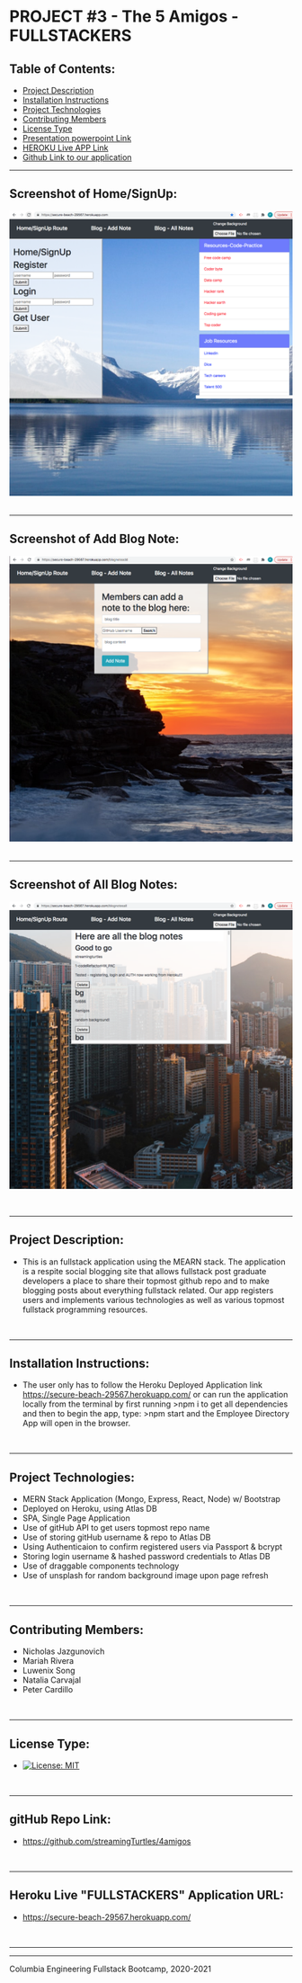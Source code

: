

# PROJECT #3  - The 5 Amigos - FULLSTACKERS

    
  ## Table of Contents:
  - [Project Description](#project-description)
  - [Installation Instructions](#installation-instructions)
  - [Project Technologies](#project-technologies)
  - [Contributing Members](#contributing-members)
  - [License Type](#license-type)
  - [Presentation powerpoint Link ]()
  - [HEROKU Live APP Link](https://secure-beach-29567.herokuapp.com/)
  - [Github Link to our application](https://github.com/streamingTurtles/4amigos)
  <!-- - [Github Informaton](#github-repo-link) -->
  <!-- - [Github Link to our application](#github-information) -->
  <!-- - [my-email-for-questions-and-information](#my-email-for-questions-and-information) -->



  - - -
 
  ## Screenshot of Home/SignUp:
  ![Screenshot](/assets/images-deploy/r1_HomeSignUpLoginPageRoute-pic-1.png)
    &nbsp;
  - - -
  ## Screenshot of Add Blog Note:
  ![Screenshot](/assets/images-deploy/r2_AddPostRoutePage-pic-1.png)
    &nbsp;
  - - -
  ## Screenshot of All Blog Notes:
  ![Screenshot](/assets/images-deploy/r3_BlogAllNotesPageRoute-pic-1.png)
   


  &nbsp;
  - - -
  ## Project Description:
  - This is an fullstack application using the MEARN stack.  The application is a respite social blogging site that allows fullstack post graduate developers a place to share their topmost github repo and to make blogging posts about everything fullstack related.  Our app registers users and implements various technologies as well as various topmost fullstack programming resources.  

  &nbsp;
  - - -
  ## Installation Instructions:
  - The user only has to follow the Heroku Deployed Application link https://secure-beach-29567.herokuapp.com/  or can run the application locally from the terminal by first running >npm i to get all dependencies and then to begin the app, type:  >npm start  and the Employee Directory App will open in the browser.  

  &nbsp;
  - - -
  ## Project Technologies:
  - MERN Stack Application (Mongo, Express, React, Node) w/ Bootstrap
  - Deployed on Heroku, using Atlas DB
  - SPA, Single Page Application
  - Use of gitHub API to get users topmost repo name
  - Use of storing gitHub username & repo to Atlas DB
  - Using Authenticaion to confirm registered users via Passport & bcrypt
  - Storing login username & hashed password credentials to Atlas DB
  - Use of draggable components technology
  - Use of unsplash for random background image upon page refresh

  &nbsp;
  - - -
  ## Contributing Members:
  - Nicholas Jazgunovich
  - Mariah Rivera
  - Luwenix Song
  - Natalia Carvajal
  - Peter Cardillo


  &nbsp;
  - - -
  ## License Type:
  - [![License: MIT](https://img.shields.io/badge/License-MIT-yellow.svg)](https://opensource.org/licenses/MIT)

  &nbsp;
  - - -
  ## gitHub Repo Link:
  - https://github.com/streamingTurtles/4amigos

  &nbsp;
  - - -
  ## Heroku Live "FULLSTACKERS" Application URL:
  - https://secure-beach-29567.herokuapp.com/

  <!-- &nbsp;
  - - -
  ## Github Information:

  ![Streaming Turtles, LLC](https://avatars2.githubusercontent.com/u/1152009?v=4)
- user name: streamingTurtles
- [GitHub Profile](https://github.com/streamingTurtles)

  ## my-email-for-questions-and-information:
  - pcardillo@streamingTurtles.com   -->

  &nbsp;
- - -
- - -
Columbia Engineering Fullstack Bootcamp, 2020-2021  














